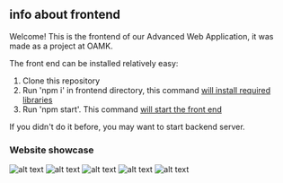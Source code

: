 ## info about frontend
Welcome!
This is the frontend of our Advanced Web Application, it was made as a project at OAMK.


The front end can be installed relatively easy: 
1. Clone this repository
2. Run 'npm i' in frontend directory, this command [will install required libraries](https://manpages.org/npm-install) 
3. Run 'npm start'. This command [will start the front end](https://man.archlinux.org/man/npm-start.1)

If you didn't do it before, you may want to start backend server.

### Website showcase

![alt text](https://github.com/Data-Jugglers/React-Frontend/blob/main/README-pics/frontend_1.png?raw=true)
![alt text](https://github.com/Data-Jugglers/React-Frontend/blob/main/README-pics/frontend_2.png?raw=true)
![alt text](https://github.com/Data-Jugglers/React-Frontend/blob/main/README-pics/frontend_3.png?raw=true)
![alt text](https://github.com/Data-Jugglers/React-Frontend/blob/main/README-pics/frontend_4.png?raw=true)
![alt text](https://github.com/Data-Jugglers/React-Frontend/blob/main/README-pics/frontend_5.png?raw=true)
